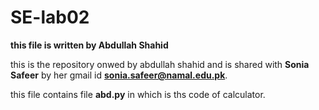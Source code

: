 # SE-lab02
**this file is written by Abdullah Shahid**

this is the repository onwed by abdullah shahid
and is shared with **Sonia Safeer** by her gmail id **sonia.safeer@namal.edu.pk**.

this file contains file **abd.py** in which is ths code of calculator. 
